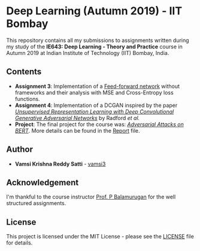 # Deep Learning (Autumn 2019) - IIT Bombay

This repository contains all my submissions to assignments written during my study of the **IE643: Deep Learning - Theory and Practice** course in Autumn 2019 at Indian Institute of Technology (IIT) Bombay, India.

## Contents

- **Assignment 3**: Implementation of a <ins>Feed-forward network</ins> without frameworks and their analysis with MSE and Cross-Entropy loss functions.
- **Assignment 4**: Implementation of a DCGAN inspired by the paper <ins>*Unsupervised Representation Learning with Deep Convolutional Generative Adversarial Networks*</ins> by Radford *et al.*
- **Project**: The final project for the course was: <ins>*Adversarial Attacks on BERT*</ins>. More details can be found in the [Report](Project/docs/report.pdf) file.

## Author

* **Vamsi Krishna Reddy Satti** - [vamsi3](https://github.com/vamsi3)

## Acknowledgement

I'm thankful to the course instructor [Prof. P Balamurugan](https://sites.google.com/site/pbalamuru) for the well structured assignments.

## License

This project is licensed under the MIT License - please see the [LICENSE](LICENSE) file for details.

